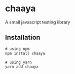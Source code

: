 # chaaya

A small javascript testing library

## Installation

```js
# using npm
npm install chaaya

# using yarn
yarn add chaaya
```
